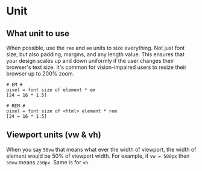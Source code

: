 # Unit

## What unit to use

When possible, use the `rem` and `em` units to size everything. Not just font size, but also padding, margins, and any length value. This ensures that your design scales up and down uniformly if the user changes their browser's text size. It's common for vision-impaired users to resize their browser up to 200% zoom.

```
# EM #
pixel = font size of element * em
[24 = 16 * 1.5]

# REM #
pixel = font size of <html> element * rem
[24 = 16 * 1.5]
```

## Viewport units (vw & vh)

When you say `50vw` that means what ever the width of viewport, the width of element would be 50% of viewport width. For example, if `vw = 500px` then `50vw` means `250px`. Same is for `vh`.
